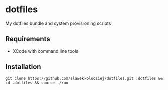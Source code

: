 # dotfiles

My dotfiles bundle and system provisioning scripts

## Requirements

* XCode with command line tools


## Installation

```
git clone https://github.com/slawekkolodziej/dotfiles.git .dotfiles && cd .dotfiles && source ./run
```
